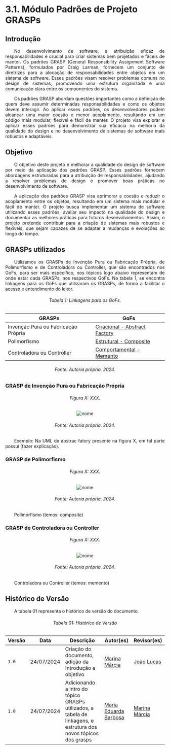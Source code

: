 # **3.1. Módulo Padrões de Projeto GRASPs**

## **Introdução**

<p align="justify">
&emsp;&emsp;No desenvolvimento de software, a atribuição eficaz de responsabilidades é crucial para criar sistemas bem projetados e fáceis de manter. Os padrões GRASP (General Responsibility Assignment Software Patterns), formulados por Craig Larman, fornecem um conjunto de diretrizes para a alocação de responsabilidades entre objetos em um sistema de software. Esses padrões visam resolver problemas comuns no design de sistemas, promovendo uma estrutura organizada e uma comunicação clara entre os componentes do sistema.
</p>
<p align="justify"> 
&emsp;&emsp;Os padrões GRASP abordam questões importantes como a definição de quem deve assumir determinadas responsabilidades e como os objetos devem interagir. Ao aplicar esses padrões, os desenvolvedores podem alcançar uma maior coesão e menor acoplamento, resultando em um código mais modular, flexível e fácil de manter. O projeto visa explorar e aplicar esses padrões para demonstrar sua eficácia na melhoria da qualidade do design e no desenvolvimento de sistemas de software mais robustos e adaptáveis.
</p>

## **Objetivo**

<p align="justify">
&emsp;&emsp;O objetivo deste projeto é melhorar a qualidade do design de software por meio da aplicação dos padrões GRASP. Esses padrões fornecem abordagens estruturadas para a atribuição de responsabilidades, ajudando a resolver problemas de design e promover boas práticas no desenvolvimento de software.
</p>
<p align="justify">
&emsp;&emsp;A aplicação dos padrões GRASP visa aprimorar a coesão e reduzir o acoplamento entre os objetos, resultando em um sistema mais modular e fácil de manter. O projeto busca implementar um sistema de software utilizando esses padrões, avaliar seu impacto na qualidade do design e documentar as melhores práticas para futuros desenvolvimentos. Assim, o projeto pretende contribuir para a criação de sistemas mais robustos e flexíveis, que sejam capazes de se adaptar a mudanças e evoluções ao longo do tempo.
</p>

## **GRASPs utilizados**

<p align="justify">
&emsp;&emsp;Utilizamos os GRASPs de Invenção Pura ou Fabricação Própria, de Polimorfismo e de Controladora ou Controller, que são encontrados nos GoFs, para ser mais específico, nos tópicos logo abaixo representam de onde estar cada GRASPs, nos respectivos GoFs. Na tabela 1, se encontra linkagens para os GoFs que utilizaram os GRASPs, de forma a facilitar o acesso e entendimento do leitor. 
</p>

<h6 align="center">Tabela 1: Linkagens para os GoFs.</h6>
<div align="center">

| GRASPs | GoFs  |
| ------ | ----- |
| Invenção Pura ou Fabricação Própria | [Criacional - Abstract Factory](https://unbarqdsw2024-1.github.io/2024.1_G6_My_LanguageLearning/#/PadroesDeProjeto/criacionalAbstractFactory) |
| Polimorfismo | [Estrutural - Composite](https://unbarqdsw2024-1.github.io/2024.1_G6_My_LanguageLearning/#/PadroesDeProjeto/estruturalComposite) |
| Controladora ou Controller | [Comportamental - Memento](https://unbarqdsw2024-1.github.io/2024.1_G6_My_LanguageLearning/#/PadroesDeProjeto/comportamentalMemento) |

</div>
<h6 align="center">Fonte: Autoria própria. 2024.</h6>

### **GRASP de Invenção Pura ou Fabricação Própria**

<h6 align="center">Figura X: XXX.</h6>
<div align="center">

![nome]()

</div>
<h6 align="center">Fonte: Autoria própria. 2024.</h6>


<p align="justify">
&emsp;&emsp;Exemplo: Na UML de abstrac fatory presente na figura X, em tal parte possui (fazer explicação).
</p>


### **GRASP de Polimorfismo**

<h6 align="center">Figura X: XXX.</h6>
<div align="center">

![nome]()

</div>
<h6 align="center">Fonte: Autoria própria. 2024.</h6>

<p align="justify">
&emsp;&emsp;Polimorfismo (temos: composite)
</p>


### **GRASP de Controladora ou Controller**

<h6 align="center">Figura X: XXX.</h6>
<div align="center">

![nome]()

</div>
<h6 align="center">Fonte: Autoria própria. 2024.</h6>

<p align="justify">
&emsp;&emsp;Controladora ou Controller (temos: memento)
</p>


## **Histórico de Versão**

<p align="justify">
&emsp;&emsp;A tabela 01 representa o histórico de versão do documento.
</p>

<h6 align="center">Tabela 01: Histórico de Versão</h6>
<div align="center">

| Versão | Data       | Descrição            | Autor(es)                                           | Revisor(es) |
| ------ | ---------- | -------------------- | --------------------------------------------------- | ----------- |
| `1.0`  | 24/07/2024 | Criação do documento, adição da Introdução e objetivo | [Marina Márcia](https://github.com/The-Boss-Nina) | [João Lucas](https://github.com/Jlmsousa)    |
| `1.0`  | 24/07/2024 | Adicionando a intro do tópico GRASPs utilizados, a tabela de linkagens, e estrutura dos novos tópicos dos grasps | [Maria Eduarda Barbosa](https://github.com/Madu01) | [Marina Márcia](https://github.com/The-Boss-Nina)    |
